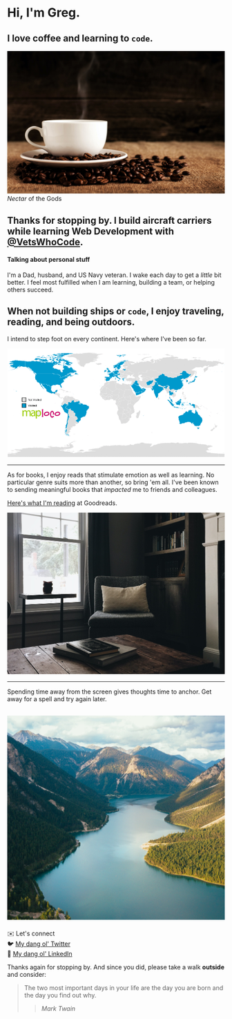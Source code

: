 <!--
**gacurl/gacurl** is a ✨ _special_ ✨ repository because its `README.md` (this file) appears on your GitHub profile. -->

# Hi, I'm Greg.

## I **love** coffee and learning to `code`.

![Cup of coffee!](https://github.com/gacurl/gacurl/blob/master/cupa.jpg) _Nectar_ of the Gods


Thanks for stopping by. I build aircraft carriers while learning Web Development with **[@VetsWhoCode](https://vetswhocode.io/)**.
---
#### Talking about personal stuff
I'm a Dad, husband, and US Navy veteran. I wake each day to get a _little_ bit better. I feel most fulfilled when I am learning, building a team, or helping others succeed.  

When not building ships or `code`, I enjoy traveling, reading, and being outdoors.  
---
I intend to step foot on every continent. Here's where I've been so far.  

![World map where I've visited](https://github.com/gacurl/gacurl/blob/master/world-map.gif)

---

As for books, I enjoy reads that stimulate emotion as well as learning. No particular genre suits more than another, so bring 'em all. I've been known to sending meaningful books that _impacted_ me to friends and colleagues.

[Here's what I'm reading](https://www.goodreads.com/review/list/37345834?ref=nav_mybooks "Goodreads list") at Goodreads.

![Cozy reading spot](https://github.com/gacurl/gacurl/blob/master/library.jpg)

---

Spending time away from the screen gives thoughts time to anchor. Get away for a spell and try again later.

![Fjords](https://github.com/gacurl/gacurl/blob/master/outside.jpg)
---

:envelope:  Let's connect  
:bird:  [My dang ol' Twitter](https://twitter.com/GregCurl2)  
:information_desk_person:  [My dang ol' LinkedIn](https://www.linkedin.com/in/gcurl)

Thanks again for stopping by. And since you did, please take a walk **outside** and consider:
> The two most important days in your life are the day you are born and the day you find out why.
>> _Mark Twain_